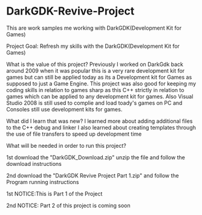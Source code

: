 # DarkGDK-Revive-Project
This are work samples me working with DarkGDK(Development Kit for Games)

Project Goal: Refresh my skills with the DarkGDK(Development Kit for Games)

What is the value of this project? 
Previously I worked on DarkGdk back around 2009 when it was popular this is a very rare development kit for games but can still be applied today as its a Development kit for Games 
as supposed to just a Game Engine. This project was also good for keeping my coding skills in relation to games sharp as this C++ strictly in relation to games which can be
applied to any development kit for games. Also Visual Studio 2008 is still used to complie and load toady's games on PC and Consoles still use development kits for games.

What did I learn that was new?
I learned more about adding additional files to the C++ debug and linker I also learned about creating templates through the use of file transfers to speed up development time

What will be needed in order to run this project?

1st download the "DarkGDK_Download.zip" unzip the file and follow the download instructions

2nd download the "DarkGDK Revive Project Part 1.zip" and follow the Program running instructions



1st NOTICE:This is Part 1 of the Project

2nd NOTICE: Part 2 of this project is coming soon
